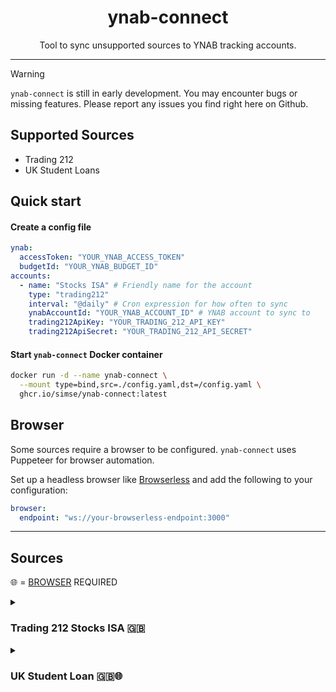 <div align="center">
    <h1>ynab-connect</h1>
    <p>Tool to sync unsupported sources to YNAB tracking accounts.</p>
</div>

---

> [!WARNING]  
> `ynab-connect` is still in early development. You may encounter bugs or missing features. Please report any issues you find right here on Github.

## Supported Sources
- Trading 212
- UK Student Loans

## Quick start

#### Create a config file

```yaml
ynab:
  accessToken: "YOUR_YNAB_ACCESS_TOKEN"
  budgetId: "YOUR_YNAB_BUDGET_ID"
accounts:
  - name: "Stocks ISA" # Friendly name for the account
    type: "trading212"
    interval: "@daily" # Cron expression for how often to sync
    ynabAccountId: "YOUR_YNAB_ACCOUNT_ID" # YNAB account to sync to
    trading212ApiKey: "YOUR_TRADING_212_API_KEY" 
    trading212ApiSecret: "YOUR_TRADING_212_API_SECRET"
```

#### Start `ynab-connect` Docker container

```bash
docker run -d --name ynab-connect \
  --mount type=bind,src=./config.yaml,dst=/config.yaml \
  ghcr.io/simse/ynab-connect:latest
```

## Browser
Some sources require a browser to be configured. `ynab-connect` uses Puppeteer for browser automation.

Set up a headless browser like [Browserless](https://github.com/browserless/browserless) and add the following to your configuration:
```yaml
browser:
  endpoint: "ws://your-browserless-endpoint:3000"
```

---
## Sources

🌐 = [BROWSER](#browser) REQUIRED

<details>
<summary><h3>Trading 212 <strong>Stocks ISA</strong> 🇬🇧</h3></summary>

Sync the value of your Trading 212 Stocks ISA using the beta API.

See the [following guide](https://helpcentre.trading212.com/hc/en-us/articles/14584770928157-Trading-212-API-key) for how to get your API key and secret.

#### Notes on the API key
You may restrict the API key to your own IP address for increased security.

The only required permission on the key is "Portfolio".

#### Required configuration

```yaml
- name: "Stocks ISA" # Friendly name for the account
  type: "trading212"
  interval: "@daily" # Cron expression for how often to sync
  ynabAccountId: "YOUR_YNAB_ACCOUNT_ID" # YNAB account to sync to
  trading212ApiKey: "YOUR_TRADING_212_API_KEY" 
  trading212ApiSecret: "YOUR_TRADING_212_API_SECRET"
```
</details>

<details>
<summary><h3>UK Student Loan 🇬🇧🌐</h3></summary>

Sync your UK Student Loan balance from the Student Loans Company website.

This sources requires a [browser](#browser) to be configured.

#### Required configuration

```yaml
- name: "Student Loan"
  type: "uk_student_loan"
  interval: "@weekly"
  ynabAccountId: "YOUR_YNAB_ACCOUNT_ID"
  email: "YOUR_SLC_EMAIL"
  password: "YOUR_SLC_PASSWORD"
  secretAnswer: "YOUR_SLC_SECRET_ANSWER"
```

</details>